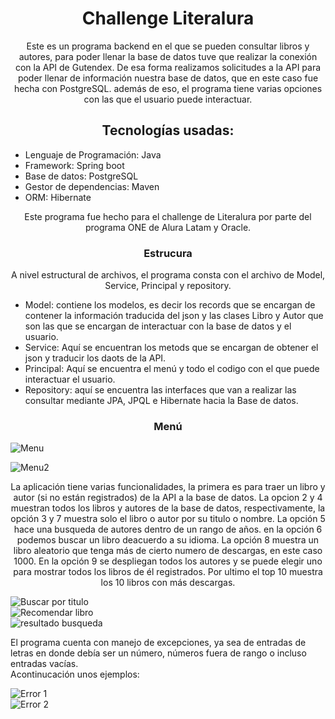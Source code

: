 <h1 style="text-align: center;"> Challenge Literalura</h1>
<p style="text-align: center;">Este es un programa backend en el que se pueden consultar libros y autores, para poder llenar la base de datos tuve que realizar  
la conexión con la API de Gutendex. De esa forma realizamos solicitudes a la API para poder llenar de información nuestra base  
de datos, que en este caso fue hecha con PostgreSQL. además de eso, el programa tiene varias opciones con las que el usuario  
puede interactuar. </p>    
<h2 style="text-align: center;">Tecnologías usadas:</h2>  
<p style="text-align: center;">
  <ul>
    <li>Lenguaje de Programación: Java</li>
    <li>Framework: Spring boot</li>
    <li>Base de datos: PostgreSQL</li>
    <li>Gestor de dependencias: Maven</li>
    <li>ORM: Hibernate</li>
  </ul>
</p>  

<p style="text-align: center;">Este programa fue hecho para el challenge de Literalura por parte del programa ONE de Alura Latam y Oracle.</p>  

<h3 style="text-align: center;">Estrucura</h3>
<p style="text-align: center;">A nivel estructural de archivos, el programa consta con el archivo de Model, Service, Principal y repository.  
<ul>
  <li>Model: contiene los modelos, es decir los records que se encargan de contener la información traducida del json y las clases Libro y Autor  
  que son las que se encargan de interactuar con la base de datos y el usuario.</li>
  <li>Service: Aquí se encuentran los metods que se encargan de obtener el json y traducir los daots de la API.</li>
  <li>Principal: Aquí se encuentra el menú y todo el codigo con el que puede interactuar el usuario.</li>
  <li>Repository: aquí se encuentra las interfaces que van a realizar las consultar mediante JPA, JPQL e Hibernate hacia la Base de datos.</li>
</ul>
</p>
    
<h3 style="text-align: center;">Menú</h3>  

![Menu](https://github.com/Jonathan-Med/Challenge-Literalura/blob/00a962e24f66e92d675fcda635d01221bcbf2445/Imagenes/Menu.png)  

![Menu2](https://github.com/Jonathan-Med/Challenge-Literalura/blob/master/Imagenes/Menu2.png)  

<p style="text-align: center;">La aplicación tiene varias funcionalidades, la primera es para traer un libro y autor (si no están registrados) de la API a la base de datos.  
La opcion 2 y 4 muestran todos los libros y autores de la base de datos, respectivamente, la opción 3 y 7 muestra solo el libro o autor por su titulo o nombre.  
La opción 5 hace una busqueda de autores dentro de un rango de años. en la opción 6 podemos buscar un libro deacuerdo a su idioma.  
La opción 8 muestra un libro aleatorio que tenga más de cierto numero de descargas, en este caso 1000.  
En la opción 9 se despliegan todos los autores y se puede elegir uno para mostrar todos los libros de él registrados.  
Por ultimo el top 10 muestra los 10 libros con más descargas.  

![Buscar por titulo](https://github.com/Jonathan-Med/Challenge-Literalura/blob/master/Imagenes/BuscarPorTitulo.png)  
![Recomendar libro](https://github.com/Jonathan-Med/Challenge-Literalura/blob/master/Imagenes/RecomendarLibro.png)  
![resultado busqueda](https://github.com/Jonathan-Med/Challenge-Literalura/blob/master/Imagenes/resultadoBusquedaLibroPorAutor.png)  
  
El programa cuenta con manejo de excepciones, ya sea de entradas de letras en donde debía ser un número, números fuera de rango o incluso entradas vacías.  
Acontinucación unos ejemplos:  </p>

![Error 1](https://github.com/Jonathan-Med/Challenge-Literalura/blob/master/Imagenes/Error1.png)  
![Error 2](https://github.com/Jonathan-Med/Challenge-Literalura/blob/master/Imagenes/Error2.png)


